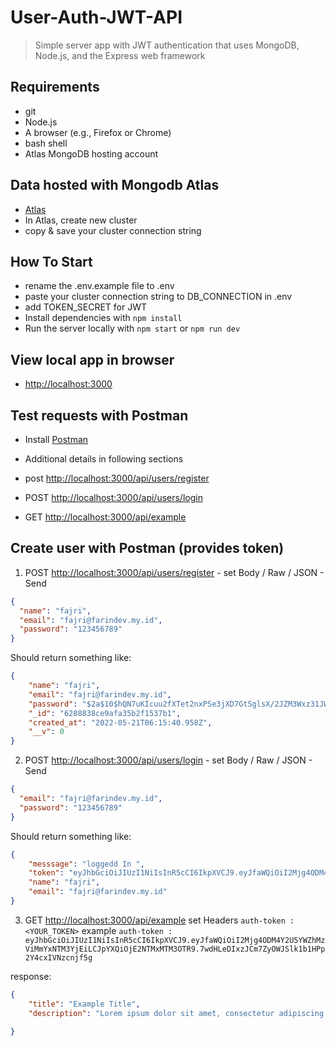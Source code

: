 # User-Auth-JWT-API

> Simple server app with JWT authentication that uses MongoDB, Node.js, and the Express web framework 

## Requirements

- git
- Node.js
- A browser (e.g., Firefox or Chrome)
- bash shell
- Atlas MongoDB hosting account

## Data hosted with Mongodb Atlas

- [Atlas](https://www.mongodb.com/cloud/atlas)
- In Atlas, create new cluster
- copy & save your cluster connection string

## How To Start
- rename the .env.example file to .env
- paste your cluster connection string to DB_CONNECTION in .env
- add TOKEN_SECRET for JWT
- Install dependencies with `npm install`
- Run the server locally with `npm start` or `npm run dev`


## View local app in browser

- <http://localhost:3000>

## Test requests with Postman

- Install [Postman](https://www.getpostman.com/)
- Additional details in following sections

- post <http://localhost:3000/api/users/register>
- POST <http://localhost:3000/api/users/login>
- GET <http://localhost:3000/api/example>

## Create user with Postman (provides token)

1. POST <http://localhost:3000/api/users/register> - set Body / Raw / JSON - Send

```JSON
{
  "name": "fajri",
  "email": "fajri@farindev.my.id",
  "password": "123456789"
}
```

Should return something like:

```JSON
{
    "name": "fajri",
    "email": "fajri@farindev.my.id",
    "password": "$2a$10$hQN7uKIcuu2fXTet2nxPSe3jXD7GtSglsX/2JZM3Wxz31JWk8mTTS",
    "_id": "6288838ce9afa35b2f1537b1",
    "created_at": "2022-05-21T06:15:40.958Z",
    "__v": 0
}
```

2. POST <http://localhost:3000/api/users/login> - set Body / Raw / JSON - Send

```JSON
{
  "email": "fajri@farindev.my.id",
  "password": "123456789"
}
```

Should return something like:

```JSON
{
    "messsage": "loggedd In ",
    "token": "eyJhbGciOiJIUzI1NiIsInR5cCI6IkpXVCJ9.eyJfaWQiOiI2Mjg4ODM4Y2U5YWZhMzViMmYxNTM3YjEiLCJpYXQiOjE2NTMxMTM3OTR9.7wdHLeDIxzJCm7ZyOWJSlk1b1HPp2Y4cxIVNzcnjf5g",
    "name": "fajri",
    "email": "fajri@farindev.my.id"
}
```

3. GET <http://localhost:3000/api/example>
set Headers `auth-token : <YOUR_TOKEN>`
example `auth-token : eyJhbGciOiJIUzI1NiIsInR5cCI6IkpXVCJ9.eyJfaWQiOiI2Mjg4ODM4Y2U5YWZhMzViMmYxNTM3YjEiLCJpYXQiOjE2NTMxMTM3OTR9.7wdHLeDIxzJCm7ZyOWJSlk1b1HPp2Y4cxIVNzcnjf5g`


response:

```JSON
{
    "title": "Example Title",
    "description": "Lorem ipsum dolor sit amet, consectetur adipiscing elit. Proin vel libero turpis. Suspendisse venenatis, nunc nec aliquam mollis, mi libero aliquam nunc, ut condimentum odio metus id nisi. Sed ac ex placerat, egestas dui vel, fermentum leo. Fusce sed velit at enim tempus vehicula. Nulla maximus sit amet turpis id aliquam. Donec ut arcu hendrerit, convallis augue et, laoreet tortor. Proin interdum magna consectetur lacinia posuere. Sed erat nunc, laoreet sed justo id, dapibus imperdiet elit. Vestibulum sit amet ornare ipsum. Sed cursus metus non nisl euismod, eget mollis metus blandit. Nulla facilisi. "

}
```

